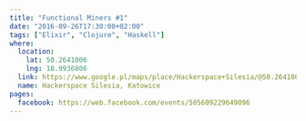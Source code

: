 ```yaml
---
title: "Functional Miners #1"
date: "2016-09-26T17:30:00+02:00"
tags: ["Elixir", "Clojure", "Haskell"]
where:
  location:
    lat: 50.2641006
    lng: 18.9936806
  link: https://www.google.pl/maps/place/Hackerspace+Silesia/@50.2641006,18.9936806,17z/data=!3m1!4b1!4m5!3m4!1s0x4716ce1320bf55f9:0xb1ae316b317ecc2f!8m2!3d50.2641006!4d18.9958693
  name: Hackerspace Silesia, Katowice
pages:
  facebook: https://web.facebook.com/events/505609229649096
---
```

